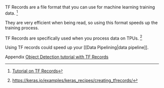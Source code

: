 TF Records are a file format that you can use for machine learning training data. [^1]

They are very efficient when being read, so using this format speeds up the training process.

TF Records are specifically used when you process data on TPUs. [^2]

Using TF records could speed up your [[Data Pipelining|data pipeline]].

[^1]: [Tutorial on TF Records](https://www.youtube.com/watch?v=X_KbNV2PKOI)
[^2]: https://keras.io/examples/keras_recipes/creating_tfrecords/

Appendix
[Object Detection tutorial with TF Records](https://www.youtube.com/watch?v=8ktcGQ-XreQ)
